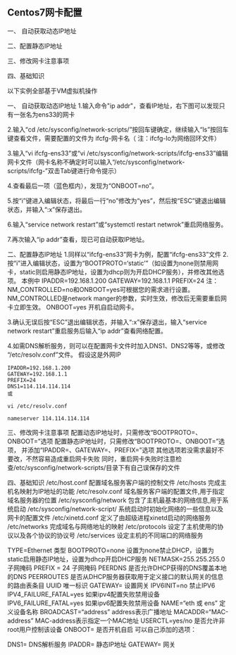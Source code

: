 ## 								Centos7网卡配置

一、 自动获取动态IP地址

二、配置静态IP地址

三、修改网卡注意事项

四、基础知识

以下实例全部基于VM虚拟机操作

一、 自动获取动态IP地址
1.输入命令"ip addr"，查看IP地址，右下图可以发现只有一张名为ens33的网卡

2.输入“cd /etc/sysconfig/network-scripts/”按回车键确定，继续输入“ls”按回车键查看文件，需要配置的文件为 ifcfg-网卡名（ 注：ifcfg-lo为网络回环文件）

3.输入“vi ifcfg-ens33”或“vi /etc/sysconfig/network-scripts/ifcfg-ens33”编辑网卡文件（网卡名称不确定时可以输入“/etc/sysconfig/network-scripts/ifcfg-”双击Tab键进行命令提示）

4.查看最后一项（蓝色框内），发现为“ONBOOT=no”。

5.按“i”键进入编辑状态，将最后一行“no”修改为“yes”，然后按“ESC”键退出编辑状态，并输入“:x”保存退出。

6.输入“service network restart”或“systemctl restart netwrok”重启网络服务。

7.再次输入“ip addr”查看，现已可自动获取IP地址。


二、配置静态IP地址
1.同样以“ifcfg-ens33”网卡为例，配置“ifcfg-ens33”文件
2.按“i”进入编辑状态，设置为“BOOTPROTO=‘static’”（如设置为none则禁用网卡，static则启用静态IP地址，设置为dhcp则为开启DHCP服务），并修改其他选项。
本例中
IPADDR=192.168.1.200
GATEWAY=192.168.1.1
PREFIX=24
注：NM_CONTROLLED=no和ONBOOT=yes可根据您的需求进行设置。
NM_CONTROLLED是network manger的参数，实时生效，修改后无需要重启网卡立即生效。
ONBOOT=yes 开机自启动网卡。

3.确认无误后按“ESC”退出编辑状态，并输入“:x”保存退出，输入“service network restart”重启服务后输入“ip addr”查看网络配置。

4.如需DNS解析服务，则可以在配置网卡文件时加入DNS1、DNS2等等，或修改 “/etc/resolv.conf”文件。
假设这是外网IP

~~~
IPADDR=192.168.1.200
GATEWAY=192.168.1.1
PREFIX=24
DNS1=114.114.114.114
或

vi /etc/resolv.conf

nameserver 114.114.114.114
~~~


三、修改网卡注意事项
配置动态IP地址时，只需修改“BOOTPROTO=、ONBOOT=”选项
配置静态IP地址时，只需修改“BOOTPROTO=、ONBOOT=”选项，
并添加“IPADDR=、GATEWAY=、PREFIX=”选项
其他选项若没需求最好不要改，不然容易造成重启网卡失败
同时，重启网卡失败时注意检查/etc/sysconfig/network-scripts/目录下有自己误保存的文件

四、基础知识
/etc/host.conf	配置域名服务客户端的控制文件
/etc/hosts	完成主机名映射为IP地址的功能
/etc/resolv.conf	域名服务客户端的配置文件,用于指定域名服务器的位置
/etc/sysconfig/network	包含了主机最基本的网络信息,用于系统启动
/etc/sysconfig/network-script/	系统启动时初始化网络的一些信息以及网卡的配置文件
/etc/xinetd.conf	定义了由超级进程xinetd启动的网络服务
/etc/networks	完成域名与网络地址的映射
/etc/protocols	设定了主机使用的协议以及各个协议的协议号
/etc/services	设定主机的不同端口的网络服务


TYPE=Ethernet	类型
BOOTPROTO=none	设置为none禁止DHCP，设置为static启用静态IP地址，设置为dhcp开启DHCP服务
NETMASK=255.255.255.0	子网掩码
PREFIX = 24	子网掩码
PEERDNS	是否允许DHCP获得的DNS覆盖本地的DNS
PEERROUTES	是否从DHCP服务器获取用于定义接口的默认网关的信息的路由表条目
UUID	唯一标识
GATEWAY=	设置网关
IPV6INIT=no	禁止IPV6
IPV4_FAILURE_FATAL=yes	如果ipv4配置失败禁用设备
IPV6_FAILURE_FATAL=yes	如果ipv6配置失败禁用设备
NAME=“eth 或 ens”	定义设备名称
BROADCAST=“address”	address表示广播地址
MACADDR=“MAC-address”	MAC-address表示指定一个MAC地址
USERCTL=yes/no	是否允许非root用户控制该设备
ONBOOT=	是否开机自启
可以自己添加的选项：

DNS1=	DNS解析服务
IPADDR=	静态IP地址
GATEWAY=	网关

